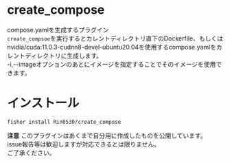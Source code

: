 # create_compose
compose.yamlを生成するプラグイン  
`create_compsoe`を実行するとカレントディレクトリ直下のDockerfile、もしくはnvidia/cuda:11.0.3-cudnn8-devel-ubuntu20.04を使用するcompose.yamlをカレントディレクトリに生成します。  
-i,--imageオプションのあとにイメージを指定することでそのイメージを使用できます。
# インストール
```fisher install Rin0530/create_compose```

**注意**
このプラグインはあくまで自分用に作成したものを公開しています。  
issue報告等は歓迎しますが対応できるとは限りません。  
ご了承ください。
